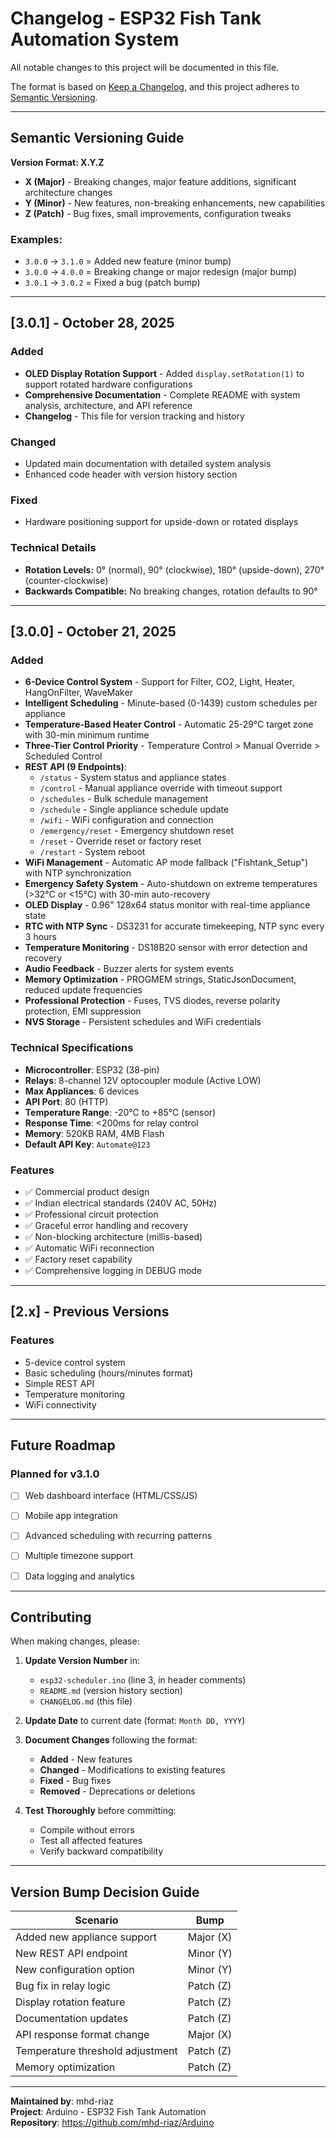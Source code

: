 # Changelog - ESP32 Fish Tank Automation System

All notable changes to this project will be documented in this file.

The format is based on [Keep a Changelog](https://keepachangelog.com/en/1.0.0/),
and this project adheres to [Semantic Versioning](https://semver.org/spec/v2.0.0.html).

---

## Semantic Versioning Guide

**Version Format: X.Y.Z**

- **X (Major)** - Breaking changes, major feature additions, significant architecture changes
- **Y (Minor)** - New features, non-breaking enhancements, new capabilities
- **Z (Patch)** - Bug fixes, small improvements, configuration tweaks

### Examples:
- `3.0.0` → `3.1.0` = Added new feature (minor bump)
- `3.0.0` → `4.0.0` = Breaking change or major redesign (major bump)
- `3.0.1` → `3.0.2` = Fixed a bug (patch bump)

---

## [3.0.1] - October 28, 2025

### Added
- **OLED Display Rotation Support** - Added `display.setRotation(1)` to support rotated hardware configurations
- **Comprehensive Documentation** - Complete README with system analysis, architecture, and API reference
- **Changelog** - This file for version tracking and history

### Changed
- Updated main documentation with detailed system analysis
- Enhanced code header with version history section

### Fixed
- Hardware positioning support for upside-down or rotated displays

### Technical Details
- **Rotation Levels:** 0° (normal), 90° (clockwise), 180° (upside-down), 270° (counter-clockwise)
- **Backwards Compatible:** No breaking changes, rotation defaults to 90°

---

## [3.0.0] - October 21, 2025

### Added
- **6-Device Control System** - Support for Filter, CO2, Light, Heater, HangOnFilter, WaveMaker
- **Intelligent Scheduling** - Minute-based (0-1439) custom schedules per appliance
- **Temperature-Based Heater Control** - Automatic 25-29°C target zone with 30-min minimum runtime
- **Three-Tier Control Priority** - Temperature Control > Manual Override > Scheduled Control
- **REST API (9 Endpoints)**:
  - `/status` - System status and appliance states
  - `/control` - Manual appliance override with timeout support
  - `/schedules` - Bulk schedule management
  - `/schedule` - Single appliance schedule update
  - `/wifi` - WiFi configuration and connection
  - `/emergency/reset` - Emergency shutdown reset
  - `/reset` - Override reset or factory reset
  - `/restart` - System reboot
- **WiFi Management** - Automatic AP mode fallback ("Fishtank_Setup") with NTP synchronization
- **Emergency Safety System** - Auto-shutdown on extreme temperatures (>32°C or <15°C) with 30-min auto-recovery
- **OLED Display** - 0.96" 128x64 status monitor with real-time appliance state
- **RTC with NTP Sync** - DS3231 for accurate timekeeping, NTP sync every 3 hours
- **Temperature Monitoring** - DS18B20 sensor with error detection and recovery
- **Audio Feedback** - Buzzer alerts for system events
- **Memory Optimization** - PROGMEM strings, StaticJsonDocument, reduced update frequencies
- **Professional Protection** - Fuses, TVS diodes, reverse polarity protection, EMI suppression
- **NVS Storage** - Persistent schedules and WiFi credentials

### Technical Specifications
- **Microcontroller**: ESP32 (38-pin)
- **Relays**: 8-channel 12V optocoupler module (Active LOW)
- **Max Appliances**: 6 devices
- **API Port**: 80 (HTTP)
- **Temperature Range**: -20°C to +85°C (sensor)
- **Response Time**: <200ms for relay control
- **Memory**: 520KB RAM, 4MB Flash
- **Default API Key**: `Automate@123`

### Features
- ✅ Commercial product design
- ✅ Indian electrical standards (240V AC, 50Hz)
- ✅ Professional circuit protection
- ✅ Graceful error handling and recovery
- ✅ Non-blocking architecture (millis-based)
- ✅ Automatic WiFi reconnection
- ✅ Factory reset capability
- ✅ Comprehensive logging in DEBUG mode

---

## [2.x] - Previous Versions

### Features
- 5-device control system
- Basic scheduling (hours/minutes format)
- Simple REST API
- Temperature monitoring
- WiFi connectivity

---

## Future Roadmap

### Planned for v3.1.0
- [ ] Web dashboard interface (HTML/CSS/JS)
- [ ] Mobile app integration
- [ ] Advanced scheduling with recurring patterns
- [ ] Multiple timezone support
- [ ] Data logging and analytics


---

## Contributing

When making changes, please:

1. **Update Version Number** in:
   - `esp32-scheduler.ino` (line 3, in header comments)
   - `README.md` (version history section)
   - `CHANGELOG.md` (this file)

2. **Update Date** to current date (format: `Month DD, YYYY`)

3. **Document Changes** following the format:
   - **Added** - New features
   - **Changed** - Modifications to existing features
   - **Fixed** - Bug fixes
   - **Removed** - Deprecations or deletions

4. **Test Thoroughly** before committing:
   - Compile without errors
   - Test all affected features
   - Verify backward compatibility

---

## Version Bump Decision Guide

| Scenario | Bump |
|----------|------|
| Added new appliance support | Major (X) |
| New REST API endpoint | Minor (Y) |
| New configuration option | Minor (Y) |
| Bug fix in relay logic | Patch (Z) |
| Display rotation feature | Patch (Z) |
| Documentation updates | Patch (Z) |
| API response format change | Major (X) |
| Temperature threshold adjustment | Patch (Z) |
| Memory optimization | Patch (Z) |

---

**Maintained by**: mhd-riaz  
**Project**: Arduino - ESP32 Fish Tank Automation  
**Repository**: https://github.com/mhd-riaz/Arduino
